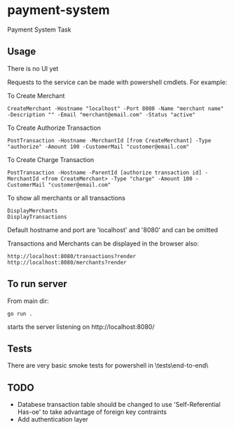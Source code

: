 # payment-system
Payment  System Task

## Usage
There is no UI yet

Requests to the service can be made with powershell cmdlets. For example:

To Create Merchant

```
CreateMerchant -Hostname "localhost" -Port 8080 -Name "merchant name" -Description "" -Email "merchant@email.com" -Status "active"
```

To Create Authorize Transaction

```
PostTransaction -Hostname -MerchantId [from CreateMerchant] -Type "authorize" -Amount 100 -CustomerMail "customer@email.com"
```

To Create Charge Transaction

```
PostTransaction -Hostname -ParentId [authorize transaction id] -MerchantId <from CreateMerchant> -Type "charge" -Amount 100 -CustomerMail "customer@email.com"
```

To show all merchants or all transactions

```
DisplayMerchants
DisplayTransactions
```

Default hostname and port are 'localhost' and '8080' and can be omitted 

Transactions and Merchants can be displayed in the browser also:

```
http://localhost:8080/transactions?render
http://localhost:8080/merchants?render
```

## To run server

From main dir:

```
go run .
```

starts the server listening on http://localhost:8080/


## Tests

There are very basic smoke tests for powershell in \tests\end-to-end\

## TODO

- Databese transaction table should be changed to use 'Self-Referential Has-oe' to take advantage of foreign key contraints
- Add authentication layer


